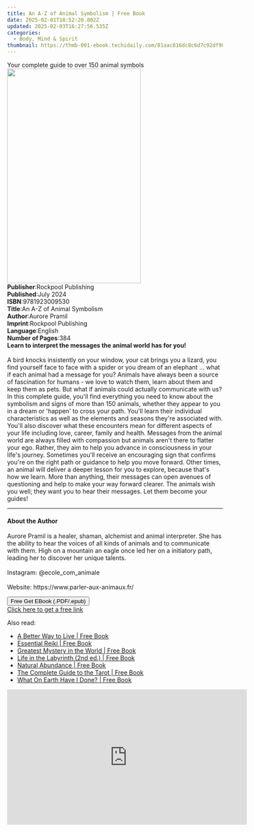 ```yaml
---
title: An A-Z of Animal Symbolism | Free Book
date: 2025-02-01T18:52:20.802Z
updated: 2025-02-03T16:27:56.535Z
categories:
  - Body, Mind & Spirit
thumbnail: https://thmb-001-ebook.techidaily.com/81aac816dc8c6d7c92df907f4fae25b676caf78df9dbc5de3f312542529614ca.jpg
---
```

<main id="book-container">
  <div class="flex flex-col">
    <div class="book-brief flex-1 py-6 px-4 sm:p-6 md:py-10 md:px-8">
      <!-- brief-->
      <div class="book-brief-main">
        Your complete guide to over 150 animal symbols
      </div>
    </div>
    <div
      class="book-meta-info flex-1 grid gap-4 col-start-1 col-end-3 row-start-1 sm:mb-6 sm:grid-cols-4 lg:gap-6 lg:col-start-2 lg:row-end-6 lg:row-span-6 lg:mb-0"
    >
      <div
        class="book-meta-info-left place-content-center mt-4 p-4 text-sm leading-6 col-start-2 col-span-2 dark:text-slate-400"
      >
        <img
          class="w-full h-500 object-cover rounded-lg sm:h-255 sm:col-span-2 lg:col-span-full"
          src="https://img-001-ebook.techidaily.com/b3314641f0a942308c127d0c113048ee458ff4c42491d6609acbdf98eb766ba4.jpg"
          alt=""
          width="312"
          height="500"
        />
      </div>
      <div
        class="book-meta-info-right mt-2 col-start-1 row-start-2 col-span-3 self-center"
      >
        <!-- meta data  -->
        <div class="flex flex-col px-4 md:px-8">
          <div class="flex-1">
            <strong>Publisher</strong>:<span class="px-2"
              >Rockpool Publishing</span
            >
          </div>
          <div class="flex-1">
            <strong>Published</strong>:<span class="px-2">July 2024</span>
          </div>
          <div class="flex-1">
            <strong>ISBN</strong>:<span class="px-2">9781923009530</span>
          </div>
          <div class="flex-1">
            <strong>Title</strong>:<span class="px-2"
              >An A-Z of Animal Symbolism</span
            >
          </div>
          <div class="flex-1">
            <strong>Author</strong>:<span class="px-2">Aurore Pramil</span>
          </div>
          <div class="flex-1">
            <strong>Imprint</strong>:<span class="px-2"
              >Rockpool Publishing</span
            >
          </div>
          <div class="flex-1">
            <strong>Language</strong>:<span class="px-2">English</span>
          </div>
          <div class="flex-1">
            <strong>Number of Pages</strong>:<span class="px-2">384</span>
          </div>
        </div>
      </div>
    </div>
    <div class="book-description flex-1 py-6 px-4 sm:p-6 md:py-10 md:px-8">
      <div class="book-description-main">
        <div accordion-content="" id="description">
          <b>Learn to interpret the messages the animal world has for you!</b
          ><br /><br />A bird knocks insistently on your window, your cat brings
          you a lizard, you find yourself face to face with a spider or you
          dream of an elephant ... what if each animal had a message for you?
          Animals have always been a source of fascination for humans - we love
          to watch them, learn about them and keep them as pets. But what if
          animals could actually communicate with us? In this complete guide,
          you'll find everything you need to know about the symbolism and signs
          of more than 150 animals, whether they appear to you in a dream or
          'happen' to cross your path. You'll learn their individual
          characteristics as well as the elements and seasons they're associated
          with. You'll also discover what these encounters mean for different
          aspects of your life including love, career, family and health.
          Messages from the animal world are always filled with compassion but
          animals aren't there to flatter your ego. Rather, they aim to help you
          advance in consciousness in your life's journey. Sometimes you'll
          receive an encouraging sign that confirms you're on the right path or
          guidance to help you move forward. Other times, an animal will deliver
          a deeper lesson for you to explore, because that's how we learn. More
          than anything, their messages can open avenues of questioning and help
          to make your way forward clearer. The animals wish you well; they want
          you to hear their messages. Let them become your guides!
        </div>
        <div class="accordion-fader"></div>
      </div>
    </div>
    <div class="book-excerpts flex-1 py-6 px-4 sm:p-6 md:py-10 md:px-8">
      <!-- excerpts-->
      <div class="book-excerpts-main">
        <hr />
        <h4 class="placeholder placeholder-heading">
          <span>About the Author</span>
        </h4>
        <p>
          Aurore Pramil is a healer, shaman, alchemist and animal interpreter.
          She has the ability to hear the voices of all kinds of animals and to
          communicate with them. High on a mountain an eagle once led her on a
          initiatory path, leading her to discover her unique talents.<br />
          <br />Instagram: @ecole_com_animale<br />
          <br />Website:&nbsp;https://www.parler-aux-animaux.fr/
        </p>
      </div>
    </div>
    <div
      class="book-about-author flex-1 py-6 px-4 sm:p-6 md:py-10 md:px-8"
    ></div>
    <div class="book-free-get flex-1 py-6 px-4 sm:p-6 md:py-10 md:px-8">
      <button
        id="btn-free-get"
        class="bg-blue-500 hover:bg-blue-700 text-white font-bold py-2 px-4 rounded"
      >
        Free Get EBook (.PDF/.epub)
      </button>
      <div id="countdown-display" class="px-2 text-lg mt-2"></div>
      <a
        id="free-link"
        class="hidden bg-blue-500 hover:bg-blue-700 text-white font-bold py-2 px-4 rounded"
        href="https://www.ebooks.com/en-us/book/211316847/an-a-z-of-animal-symbolism/aurore-pramil/"
        target="_blank"
        >Click here to get a free link</a
      >
    </div>
    <script>
      let countdownTime = 0;
      let countdownInterval = null;
      document
        .getElementById('btn-free-get')
        .addEventListener('click', startCountdown);
      function startCountdown() {
        countdownTime = new Date().getTime() + 60000 * 3;
        countdownInterval = setInterval(updateCountdown, 1000);
        document.getElementById('btn-free-get').disabled = true;
        document
          .getElementById('btn-free-get')
          .classList.add('bg-gray-500', 'cursor-not-allowed');
      }
      function updateCountdown() {
        let currentTime = new Date().getTime();
        let timeLeft = countdownTime - currentTime;
        let secondsLeft = Math.floor(timeLeft / 1000);
        document.getElementById('countdown-display').innerHTML =
          `Remaining time: ${secondsLeft} seconds.`;
        if (secondsLeft <= 0) {
          clearInterval(countdownInterval);
          document.getElementById('btn-free-get').classList.add('hidden');
          document.getElementById('free-link').classList.remove('hidden');
          document.getElementById('countdown-display').innerHTML = '';
        }
      }
    </script>
  </div>
</main>

<ins class="adsbygoogle"
      style="display:block"
      data-ad-client="ca-pub-7571918770474297"
      data-ad-slot="8358498916"
      data-ad-format="auto"
      data-full-width-responsive="true"></ins>
    

<span class="atpl-alsoreadstyle">Also read:</span>
<div><ul>
<li><a href="https://novels-ebooks.techidaily.com/620470-9780307780928-a-better-way-to-live/"><u>A Better Way to Live | Free Book</u></a></li>
<li><a href="https://novels-ebooks.techidaily.com/620384-9780307783639-essential-reiki/"><u>Essential Reiki | Free Book</u></a></li>
<li><a href="https://novels-ebooks.techidaily.com/623597-9780307784759-greatest-mystery-in-the-world/"><u>Greatest Mystery in the World | Free Book</u></a></li>
<li><a href="https://novels-ebooks.techidaily.com/624346-9780895564849-life-in-the-labyrinth-2nd-ed/"><u>Life in the Labyrinth (2nd ed.) | Free Book</u></a></li>
<li><a href="https://novels-ebooks.techidaily.com/623749-9781451613001-natural-abundance/"><u>Natural Abundance | Free Book</u></a></li>
<li><a href="https://novels-ebooks.techidaily.com/620563-9780307779441-the-complete-guide-to-the-tarot/"><u>The Complete Guide to the Tarot | Free Book</u></a></li>
<li><a href="https://novels-ebooks.techidaily.com/632153-9781429919838-what-on-earth-have-i-done/"><u>What On Earth Have I Done? | Free Book</u></a></li>
</ul></div>

<!-- affiliate ads begin -->
<iframe width="560" height="315" src="https://www.youtube.com/embed/RhLjZsruC9M?si=-861oUSfrUde2Ykt" title="YouTube video player" frameborder="0" allow="accelerometer; autoplay; clipboard-write; encrypted-media; gyroscope; picture-in-picture; web-share" referrerpolicy="strict-origin-when-cross-origin" allowfullscreen></iframe>
<!-- affiliate ads end -->

